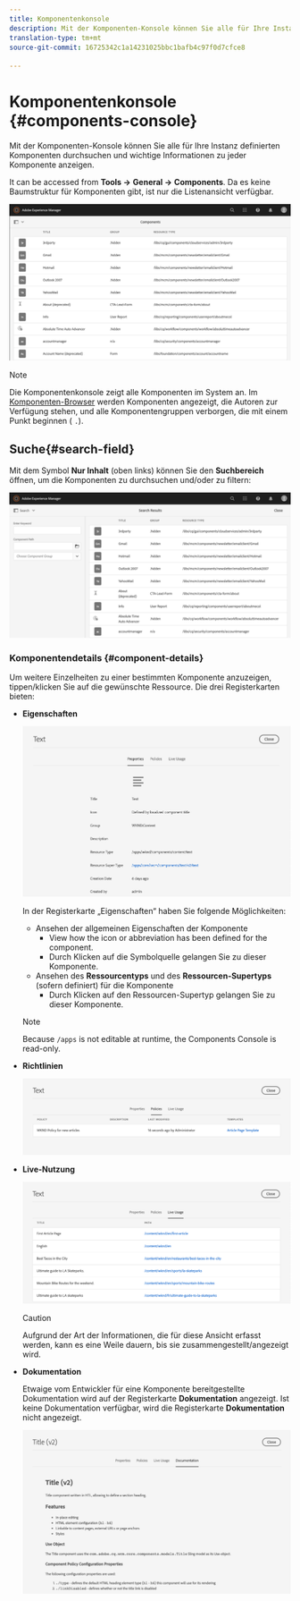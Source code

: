 ```yaml
---
title: Komponentenkonsole
description: Mit der Komponenten-Konsole können Sie alle für Ihre Instanz definierten Komponenten durchsuchen
translation-type: tm+mt
source-git-commit: 16725342c1a14231025bbc1bafb4c97f0d7cfce8

---
```



# Komponentenkonsole {#components-console}

Mit der Komponenten-Konsole können Sie alle für Ihre Instanz definierten Komponenten durchsuchen und wichtige Informationen zu jeder Komponente anzeigen.

It can be accessed from **Tools ->** **General ->** **Components**. Da es keine Baumstruktur für Komponenten gibt, ist nur die Listenansicht verfügbar.

![Die Komponentenkonsole](/help/sites-cloud/authoring/assets/components-console.png)

>[!NOTE]
>
>Die Komponentenkonsole zeigt alle Komponenten im System an. Im [Komponenten-Browser](/help/sites-cloud/authoring/fundamentals/environment-tools.md#components-browser) werden Komponenten angezeigt, die Autoren zur Verfügung stehen, und alle Komponentengruppen verborgen, die mit einem Punkt beginnen ( `.`).

## Suche{#search-field}

Mit dem Symbol **Nur Inhalt** (oben links) können Sie den **Suchbereich** öffnen, um die Komponenten zu durchsuchen und/oder zu filtern: 

![Suchen in der Komponentenkonsole](/help/sites-cloud/authoring/assets/components-console-search.png)

### Komponentendetails {#component-details}

Um weitere Einzelheiten zu einer bestimmten Komponente anzuzeigen, tippen/klicken Sie auf die gewünschte Ressource. Die drei Registerkarten bieten:

* **Eigenschaften**

   ![Komponentenkonsole - Eigenschaften](/help/sites-cloud/authoring/assets/components-console-properties.png)

   In der Registerkarte „Eigenschaften“ haben Sie folgende Möglichkeiten:

   * Ansehen der allgemeinen Eigenschaften der Komponente
      * View how the icon or abbreviation has been defined for the component. <!-- View how the [icon or abbreviation has been defined](/help/sites-developing/components-basics.md#component-icon-in-touch-ui) for the component.-->
      * Durch Klicken auf die Symbolquelle gelangen Sie zu dieser Komponente.
   * Ansehen des **Ressourcentyps** und des **Ressourcen-Supertyps** (sofern definiert) für die Komponente
      * Durch Klicken auf den Ressourcen-Supertyp gelangen Sie zu dieser Komponente.
   >[!NOTE]
   >
   >Because `/apps` is not editable at runtime, the Components Console is read-only.

* **Richtlinien**

   ![Komponentenkonsole - Richtlinien](/help/sites-cloud/authoring/assets/components-console-policies.png)

* **Live-Nutzung**

   ![Live-Nutzung von Komponenten](/help/sites-cloud/authoring/assets/components-console-live-usage.png)

   >[!CAUTION]
   >
   >Aufgrund der Art der Informationen, die für diese Ansicht erfasst werden, kann es eine Weile dauern, bis sie zusammengestellt/angezeigt wird. 

* **Dokumentation**

   Etwaige vom Entwickler für eine Komponente bereitgestellte Dokumentation wird auf der Registerkarte **Dokumentation** angezeigt. Ist keine Dokumentation verfügbar, wird die Registerkarte **Dokumentation** nicht angezeigt. <!-- If the developer has provided [documentation for the component](/help/sites-developing/developing-components.md#documenting-your-component), it will appear on the **Documentation** tab. If there is no documentation available, the **Documentation** tab will not be shown.-->

   ![Komponentendokumentation](/help/sites-cloud/authoring/assets/components-console-documentation.png)
